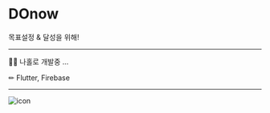 # DOnow
목표설정 & 달성을 위해!

---

👩‍💻 나홀로 개발중 ...

✏ Flutter, Firebase

---


![icon](https://github.com/daol08/DOnow/assets/51905475/82f18ac7-2045-4a09-98a4-3b46184cc915)
